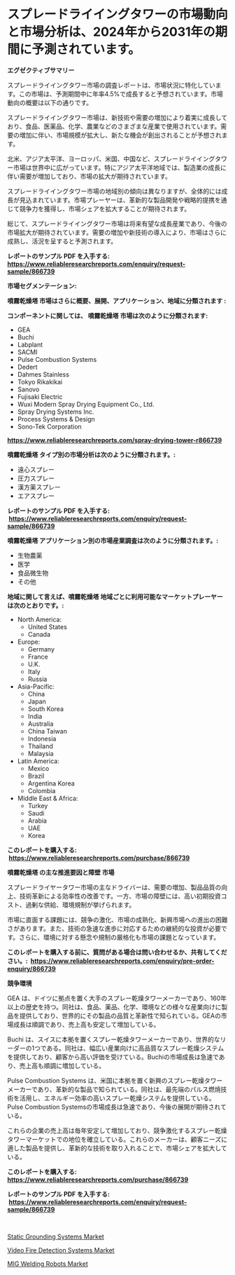<p><h1>スプレードライイングタワーの市場動向と市場分析は、2024年から2031年の期間に予測されています。</h1></p><p><strong>エグゼクティブサマリー</strong></p>
<p><p>スプレードライイングタワー市場の調査レポートは、市場状況に特化しています。この市場は、予測期間中に年率4.5%で成長すると予想されています。市場動向の概要は以下の通りです。</p><p>スプレードライイングタワー市場は、新技術や需要の増加により着実に成長しており、食品、医薬品、化学、農業などのさまざまな産業で使用されています。需要の増加に伴い、市場規模が拡大し、新たな機会が創出されることが予想されます。</p><p>北米、アジア太平洋、ヨーロッパ、米国、中国など、スプレードライイングタワー市場は世界中に広がっています。特にアジア太平洋地域では、製造業の成長に伴い需要が増加しており、市場の拡大が期待されています。</p><p>スプレードライイングタワー市場の地域別の傾向は異なりますが、全体的には成長が見込まれています。市場プレーヤーは、革新的な製品開発や戦略的提携を通じて競争力を獲得し、市場シェアを拡大することが期待されます。</p><p>総じて、スプレードライイングタワー市場は将来有望な成長産業であり、今後の市場拡大が期待されています。需要の増加や新技術の導入により、市場はさらに成熟し、活況を呈すると予測されます。</p></p>
<p><strong>レポートのサンプル PDF を入手する: <a href="https://www.reliableresearchreports.com/enquiry/request-sample/866739">https://www.reliableresearchreports.com/enquiry/request-sample/866739</a></strong></p>
<p><strong>市場セグメンテーション:</strong></p>
<p><strong> 噴霧乾燥塔 市場はさらに概要、展開、アプリケーション、地域に分類されます :</strong></p>
<p><strong>コンポーネントに関しては、 噴霧乾燥塔 市場は次のように分類されます: &nbsp;</strong></p>
<p><ul><li>GEA</li><li>Buchi</li><li>Labplant</li><li>SACMI</li><li>Pulse Combustion Systems</li><li>Dedert</li><li>Dahmes Stainless</li><li>Tokyo Rikakikai</li><li>Sanovo</li><li>Fujisaki Electric</li><li>Wuxi Modern Spray Drying Equipment Co., Ltd.</li><li>Spray Drying Systems Inc.</li><li>Process Systems & Design</li><li>Sono-Tek Corporation</li></ul></p>
<p><strong><a href="https://www.reliableresearchreports.com/spray-drying-tower-r866739">https://www.reliableresearchreports.com/spray-drying-tower-r866739</a></strong></p>
<p><strong> 噴霧乾燥塔 タイプ別の市場分析は次のように分類されます。:</strong></p>
<p><ul><li>遠心スプレー</li><li>圧力スプレー</li><li>漢方薬スプレー</li><li>エアスプレー</li></ul></p>
<p><strong>レポートのサンプル PDF を入手する: &nbsp;<a href="https://www.reliableresearchreports.com/enquiry/request-sample/866739">https://www.reliableresearchreports.com/enquiry/request-sample/866739</a></strong></p>
<p><strong> 噴霧乾燥塔 アプリケーション別の市場産業調査は次のように分類されます。:</strong></p>
<p><ul><li>生物農薬</li><li>医学</li><li>食品微生物</li><li>その他</li></ul></p>
<p><strong>地域に関して言えば、噴霧乾燥塔 地域ごとに利用可能なマーケットプレーヤーは次のとおりです。:</strong></p>
<p><ul>
    <li>
        North America:
        <ul>
            <li>United States</li>
            <li>Canada</li>
        </ul>
    </li>
    <li>
        Europe:
        <ul>
            <li>Germany</li>
            <li>France</li>
            <li>U.K.</li>
            <li>Italy</li>
            <li>Russia</li>
        </ul>
    </li>
    <li>
        Asia-Pacific:
        <ul>
            <li>China</li>
            <li>Japan</li>
            <li>South Korea</li>
            <li>India</li>
            <li>Australia</li>
            <li>China Taiwan</li>
            <li>Indonesia</li>
            <li>Thailand</li>
            <li>Malaysia</li>
        </ul>
    </li>
    <li>
        Latin America:
        <ul>
            <li>Mexico</li>
            <li>Brazil</li>
            <li>Argentina Korea</li>
            <li>Colombia</li>
        </ul>
    </li>
    <li>
        Middle East & Africa:
        <ul>
            <li>Turkey</li>
            <li>Saudi</li>
            <li>Arabia</li>
            <li>UAE</li>
            <li>Korea</li>
        </ul>
    </li>
    </ul></p>
<p><strong>このレポートを購入する: &nbsp;<a href="https://www.reliableresearchreports.com/purchase/866739">https://www.reliableresearchreports.com/purchase/866739</a></strong></p>
<p><strong>噴霧乾燥塔 の主な推進要因と障壁 市場</strong></p>
<p><p>スプレードライヤータワー市場の主なドライバーは、需要の増加、製品品質の向上、技術革新による効率性の改善です。一方、市場の障壁には、高い初期投資コスト、過剰な供給、環境規制が挙げられます。</p><p>市場に直面する課題には、競争の激化、市場の成熟化、新興市場への進出の困難さがあります。また、技術の急速な進歩に対応するための継続的な投資が必要です。さらに、環境に対する懸念や規制の厳格化も市場の課題となっています。</p></p>
<p><strong>このレポートを購入する前に、質問がある場合は問い合わせるか、共有してください。:&nbsp; <a href="https://www.reliableresearchreports.com/enquiry/pre-order-enquiry/866739">https://www.reliableresearchreports.com/enquiry/pre-order-enquiry/866739</a></strong></p>
<p><strong>競争環境</strong></p>
<p><p>GEA は、ドイツに拠点を置く大手のスプレー乾燥タワーメーカーであり、160年以上の歴史を持つ。同社は、食品、薬品、化学、環境などの様々な産業向けに製品を提供しており、世界的にその製品の品質と革新性で知られている。GEAの市場成長は順調であり、売上高も安定して増加している。</p><p>Buchi は、スイスに本拠を置くスプレー乾燥タワーメーカーであり、世界的なリーダーの1つである。同社は、幅広い産業向けに高品質なスプレー乾燥システムを提供しており、顧客から高い評価を受けている。Buchiの市場成長は急速であり、売上高も順調に増加している。</p><p>Pulse Combustion Systems は、米国に本拠を置く新興のスプレー乾燥タワーメーカーであり、革新的な製品で知られている。同社は、最先端のパルス燃焼技術を活用し、エネルギー効率の高いスプレー乾燥システムを提供している。Pulse Combustion Systemsの市場成長は急速であり、今後の展開が期待されている。</p><p>これらの企業の売上高は毎年安定して増加しており、競争激化するスプレー乾燥タワーマーケットでの地位を確立している。これらのメーカーは、顧客ニーズに適した製品を提供し、革新的な技術を取り入れることで、市場シェアを拡大している。</p></p>
<p><strong>このレポートを購入する: &nbsp; <a href="https://www.reliableresearchreports.com/purchase/866739">https://www.reliableresearchreports.com/purchase/866739</a></strong></p>
<p><strong>レポートのサンプル PDF を入手する: &nbsp;<a href="https://www.reliableresearchreports.com/enquiry/request-sample/866739">https://www.reliableresearchreports.com/enquiry/request-sample/866739</a></strong><strong></strong></p>
<p>&nbsp;</p>
<p><p><a href="https://github.com/wusalecollins540tpqoz/Market-Research-Report-List-2/blob/main/static-grounding-systems-market.md">Static Grounding Systems Market</a></p><p><a href="https://github.com/kathiaseamanalvaradovlprc2h/Market-Research-Report-List-2/blob/main/video-fire-detection-systems-market.md">Video Fire Detection Systems Market</a></p><p><a href="https://github.com/GroverBarry/Market-Research-Report-List-4/blob/main/mig-welding-robots-market.md">MIG Welding Robots Market</a></p></p>